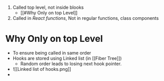 1. Called top level, not inside blooks
	- [[#Why Only on top Level]]
2. Called in _React functions_, Not in regular functions, class components
# Why Only on top Level
- To ensure being called in same order 
- Hooks are stored using Linked list (in [[Fiber Tree]])
	- Random order leads to losing next hook pointer.
- ![[Linked list of hooks.png]]
-
